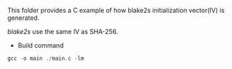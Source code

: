This folder provides a C example of how blake2s initialization vector(IV) is generated.

*blake2s* use the same IV as SHA-256.


- Build command

``` C
gcc -o main ./main.c -lm
```

